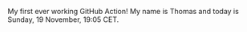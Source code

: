 My first ever working GitHub Action!
My name is Thomas and today is Sunday, 19 November, 19:05 CET. 
